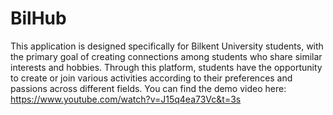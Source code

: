 # BilHub
This application is designed specifically for Bilkent University students, with the primary goal of  creating connections among students who share similar interests and hobbies. Through this  platform, students have the opportunity to create or join various activities according to their  preferences and passions across different fields.
You can find the demo video here: https://www.youtube.com/watch?v=J15q4ea73Vc&t=3s
